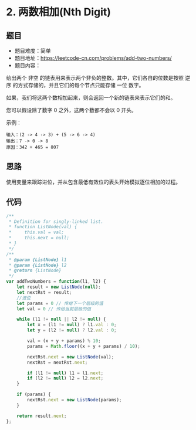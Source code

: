 # 2. 两数相加(Nth Digit)

## 题目
* 题目难度：简单
* 题目地址：https://leetcode-cn.com/problems/add-two-numbers/
* 题目内容：

给出两个 非空 的链表用来表示两个非负的整数。其中，它们各自的位数是按照 逆序 的方式存储的，并且它们的每个节点只能存储 一位 数字。

如果，我们将这两个数相加起来，则会返回一个新的链表来表示它们的和。

您可以假设除了数字 0 之外，这两个数都不会以 0 开头。

示例：
```
输入：(2 -> 4 -> 3) + (5 -> 6 -> 4)
输出：7 -> 0 -> 8
原因：342 + 465 = 807
```


## 思路
使用变量来跟踪进位，并从包含最低有效位的表头开始模拟逐位相加的过程。


## 代码
```JavaScript
/**
 * Definition for singly-linked list.
 * function ListNode(val) {
 *     this.val = val;
 *     this.next = null;
 * }
 */
/**
 * @param {ListNode} l1
 * @param {ListNode} l2
 * @return {ListNode}
 */
var addTwoNumbers = function(l1, l2) {
    let result = new ListNode(null);
    let nextRst = result;
    //进位
    let params = 0 // 传给下一个层级的值
    let val = 0 // 传给当前层级的值

    while (l1 != null || l2 != null) {
        let x = (l1 != null) ? l1.val : 0;
        let y = (l2 != null) ? l2.val : 0;

        val = (x + y + params) % 10;
        params = Math.floor((x + y + params) / 10);

        nextRst.next = new ListNode(val);
        nextRst = nextRst.next;

        if (l1 != null) l1 = l1.next;
        if (l2 != null) l2 = l2.next;
    }

    if (params) {
        nextRst.next = new ListNode(params);
    }

    return result.next;
};
```
